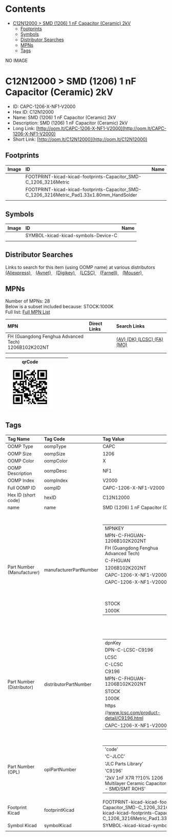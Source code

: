 



Contents
========

* [C12N12000 > SMD (1206) 1 nF Capacitor (Ceramic) 2kV](#c12n12000--smd-1206-1-nf-capacitor-ceramic-2kv)
	* [Footprints](#footprints)
	* [Symbols](#symbols)
	* [Distributor Searches](#distributor-searches)
	* [MPNs](#mpns)
	* [Tags](#tags)
  
NO IMAGE  
# C12N12000 > SMD (1206) 1 nF Capacitor (Ceramic) 2kV

- ID: CAPC-1206-X-NF1-V2000
- Hex ID: C12N12000
- Name: SMD (1206) 1 nF Capacitor (Ceramic) 2kV
- Description: SMD (1206) 1 nF Capacitor (Ceramic) 2kV
- Long Link: [http://oom.lt/CAPC-1206-X-NF1-V2000](http://oom.lt/CAPC-1206-X-NF1-V2000)
- Short Link: [http://oom.lt/C12N12000](http://oom.lt/C12N12000)

## Footprints
  

|Image|ID|Name|
| :--- | :--- | :--- |
||FOOTPRINT-kicad-kicad-footprints-Capacitor_SMD-C_1206_3216Metric||
||FOOTPRINT-kicad-kicad-footprints-Capacitor_SMD-C_1206_3216Metric_Pad1.33x1.80mm_HandSolder||
||||

## Symbols
  

|Image|ID|Name|
| :--- | :--- | :--- |
|![]()|SYMBOL-kicad-kicad-symbols-Device-C||
||||

## Distributor Searches
  
Links to search for this item (using OOMP name) at various distributors  
[(Aliexpress) ](https://www.aliexpress.com/wholesale?SearchText=1117SMD+1206+1+nF+Capacitor+Ceramic+2kV)&nbsp;&nbsp;&nbsp;[(Avnet) ](https://www.avnet.com/shop/us/search/SMD+1206+1+nF+Capacitor+Ceramic+2kV)&nbsp;&nbsp;&nbsp;[(Digikey) ](https://www.digikey.co.uk/en/products/result?s=SMD+1206+1+nF+Capacitor+Ceramic+2kV)&nbsp;&nbsp;&nbsp;[(LCSC) ](https://www.lcsc.com/search?q=SMD+1206+1+nF+Capacitor+Ceramic+2kV)&nbsp;&nbsp;&nbsp;[(Farnell) ](https://uk.farnell.com/search?st=SMD+1206+1+nF+Capacitor+Ceramic+2kV)&nbsp;&nbsp;&nbsp;[(Mouser) ](https://www.mouser.com/c/?q=SMD+1206+1+nF+Capacitor+Ceramic+2kV)&nbsp;&nbsp;&nbsp;
## MPNs
  
Number of MPNs: 28<br>Below is a subset included because: STOCK:1000K <br>Full list: [Full MPN List](MPNLIST.md)  

|MPN|Direct Links|Search Links|
| :--- | :--- | :--- |
|FH (Guangdong Fenghua Advanced Tech)<br>1206B102K202NT||[(AV) ](https://www.avnet.com/shop/us/search/1206B102K202NT)[(DK) ](https://www.digikey.co.uk/products/en?keywords=1206B102K202NT)[(LCSC) ](https://www.lcsc.com/search?q=1206B102K202NT)[(FA) ](https://uk.farnell.com/search?st=1206B102K202NT)[(MO) ](https://www.mouser.com/c/?q=1206B102K202NT)|
||||
  

|qrCode<br>[![](https://raw.githubusercontent.com/oomlout/oomlout_OOMP_parts_V2/main/CAPC/1206/X/NF1/V2000/qrCode_140.png)](https://github.com/oomlout/oomlout_OOMP_parts_V2/tree/main/CAPC/1206/X/NF1/V2000/qrCode.png)||||
| :---: | :---: | :---: | :---: |

## Tags
  

|Tag Name|Tag Code|Tag Value|
| :--- | :--- | :--- |
|OOMP Type|oompType|CAPC|
|OOMP Size|oompSize|1206|
|OOMP Color|oompColor|X|
|OOMP Description|oompDesc|NF1|
|OOMP Index|oompIndex|V2000|
|Full OOMP ID|oompID|CAPC-1206-X-NF1-V2000|
|Hex ID (short code)|hexID|C12N12000|
|name|name|SMD (1206) 1 nF Capacitor (Ceramic) 2kV|
|Part Number (Manufacturer)|manufacturerPartNumber|<table><tr><td>MPNKEY</td></tr><tr><td> MPN-C-FHGUAN-1206B102K202NT</td><td> MANUFACTURER</td></tr><tr><td> FH (Guangdong Fenghua Advanced Tech)</td><td> MANUCODE</td></tr><tr><td> C-FHGUAN</td><td> MPN</td></tr><tr><td> 1206B102K202NT</td><td> OOMPIDPARTIAL</td></tr><tr><td> CAPC-1206-X-NF1-V2000</td><td> OOMPID</td></tr><tr><td> CAPC-1206-X-NF1-V2000</td><td> LINK</td></tr><tr><td> </td><td> DESCRIPTION</td></tr><tr><td> </td><td> TAGS</td></tr><tr><td> STOCK</td></tr><tr><td>1000K</td></tr></table></td><td> <table><tr><td>MPNKEY</td></tr><tr><td> MPN-C-YAGEO-CC1206KKX7RDBB102</td><td> MANUFACTURER</td></tr><tr><td> YAGEO</td><td> MANUCODE</td></tr><tr><td> C-YAGEO</td><td> MPN</td></tr><tr><td> CC1206KKX7RDBB102</td><td> OOMPIDPARTIAL</td></tr><tr><td> CAPC-1206-X-NF1-V2000</td><td> OOMPID</td></tr><tr><td> CAPC-1206-X-NF1-V2000</td><td> LINK</td></tr><tr><td> </td><td> DESCRIPTION</td></tr><tr><td> </td><td> TAGS</td></tr><tr><td> STOCK</td></tr><tr><td>100K</td></tr></table></td><td> <table><tr><td>MPNKEY</td></tr><tr><td> MPN-C-WALSIN-1206B102K202</td><td> MANUFACTURER</td></tr><tr><td> Walsin Tech Corp</td><td> MANUCODE</td></tr><tr><td> C-WALSIN</td><td> MPN</td></tr><tr><td> 1206B102K202</td><td> OOMPIDPARTIAL</td></tr><tr><td> CAPC-1206-X-NF1-V2000</td><td> OOMPID</td></tr><tr><td> CAPC-1206-X-NF1-V2000</td><td> LINK</td></tr><tr><td> </td><td> DESCRIPTION</td></tr><tr><td> </td><td> TAGS</td></tr><tr><td> STOCK</td></tr><tr><td>100K</td></tr></table></td><td> <table><tr><td>MPNKEY</td></tr><tr><td> MPN-C-IHHECH-C1206X102K202T</td><td> MANUFACTURER</td></tr><tr><td> IHHEC(HOLY STONE ENTERPRISE CO.</td><td> LTD)</td><td> MANUCODE</td></tr><tr><td> C-IHHECH</td><td> MPN</td></tr><tr><td> C1206X102K202T</td><td> OOMPIDPARTIAL</td></tr><tr><td> CAPC-1206-X-NF1-V2000</td><td> OOMPID</td></tr><tr><td> CAPC-1206-X-NF1-V2000</td><td> LINK</td></tr><tr><td> </td><td> DESCRIPTION</td></tr><tr><td> </td><td> TAGS</td></tr><tr><td> STOCK</td></tr><tr><td>1K</td></tr></table></td><td> <table><tr><td>MPNKEY</td></tr><tr><td> MPN-C-KEMET-C1206C102MGRACAUTO</td><td> MANUFACTURER</td></tr><tr><td> KEMET</td><td> MANUCODE</td></tr><tr><td> C-KEMET</td><td> MPN</td></tr><tr><td> C1206C102MGRACAUTO</td><td> OOMPIDPARTIAL</td></tr><tr><td> CAPC-1206-X-NF1-V2000</td><td> OOMPID</td></tr><tr><td> CAPC-1206-X-NF1-V2000</td><td> LINK</td></tr><tr><td> </td><td> DESCRIPTION</td></tr><tr><td> </td><td> TAGS</td></tr><tr><td> </td></tr></table></td><td> <table><tr><td>MPNKEY</td></tr><tr><td> MPN-C-KYOCER-1206GC102KAT1A</td><td> MANUFACTURER</td></tr><tr><td> Kyocera AVX</td><td> MANUCODE</td></tr><tr><td> C-KYOCER</td><td> MPN</td></tr><tr><td> 1206GC102KAT1A</td><td> OOMPIDPARTIAL</td></tr><tr><td> CAPC-1206-X-NF1-V2000</td><td> OOMPID</td></tr><tr><td> CAPC-1206-X-NF1-V2000</td><td> LINK</td></tr><tr><td> </td><td> DESCRIPTION</td></tr><tr><td> </td><td> TAGS</td></tr><tr><td> </td></tr></table></td><td> <table><tr><td>MPNKEY</td></tr><tr><td> MPN-C-JOHANS-202R18W102MV4E</td><td> MANUFACTURER</td></tr><tr><td> Johanson Dielectrics</td><td> MANUCODE</td></tr><tr><td> C-JOHANS</td><td> MPN</td></tr><tr><td> 202R18W102MV4E</td><td> OOMPIDPARTIAL</td></tr><tr><td> CAPC-1206-X-NF1-V2000</td><td> OOMPID</td></tr><tr><td> CAPC-1206-X-NF1-V2000</td><td> LINK</td></tr><tr><td> </td><td> DESCRIPTION</td></tr><tr><td> </td><td> TAGS</td></tr><tr><td> STOCK</td></tr><tr><td>1K</td></tr></table></td><td> <table><tr><td>MPNKEY</td></tr><tr><td> MPN-C-JOHANS-202R18W102KV4E</td><td> MANUFACTURER</td></tr><tr><td> Johanson Dielectrics</td><td> MANUCODE</td></tr><tr><td> C-JOHANS</td><td> MPN</td></tr><tr><td> 202R18W102KV4E</td><td> OOMPIDPARTIAL</td></tr><tr><td> CAPC-1206-X-NF1-V2000</td><td> OOMPID</td></tr><tr><td> CAPC-1206-X-NF1-V2000</td><td> LINK</td></tr><tr><td> </td><td> DESCRIPTION</td></tr><tr><td> </td><td> TAGS</td></tr><tr><td> STOCK</td></tr><tr><td>1K</td></tr></table></td><td> <table><tr><td>MPNKEY</td></tr><tr><td> MPN-C-PSAPRO-FV31X102K202ECG</td><td> MANUFACTURER</td></tr><tr><td> PSA(Prosperity Dielectrics)</td><td> MANUCODE</td></tr><tr><td> C-PSAPRO</td><td> MPN</td></tr><tr><td> FV31X102K202ECG</td><td> OOMPIDPARTIAL</td></tr><tr><td> CAPC-1206-X-NF1-V2000</td><td> OOMPID</td></tr><tr><td> CAPC-1206-X-NF1-V2000</td><td> LINK</td></tr><tr><td> </td><td> DESCRIPTION</td></tr><tr><td> </td><td> TAGS</td></tr><tr><td> STOCK</td></tr><tr><td>10K</td></tr></table></td><td> <table><tr><td>MPNKEY</td></tr><tr><td> MPN-C-CCTC-TCC1206X7R102K202DTS</td><td> MANUFACTURER</td></tr><tr><td> CCTC</td><td> MANUCODE</td></tr><tr><td> C-CCTC</td><td> MPN</td></tr><tr><td> TCC1206X7R102K202DTS</td><td> OOMPIDPARTIAL</td></tr><tr><td> CAPC-1206-X-NF1-V2000</td><td> OOMPID</td></tr><tr><td> CAPC-1206-X-NF1-V2000</td><td> LINK</td></tr><tr><td> </td><td> DESCRIPTION</td></tr><tr><td> </td><td> TAGS</td></tr><tr><td> </td></tr></table></td><td> <table><tr><td>MPNKEY</td></tr><tr><td> MPN-C-CCTC-TCC1206X7R102K202ET</td><td> MANUFACTURER</td></tr><tr><td> CCTC</td><td> MANUCODE</td></tr><tr><td> C-CCTC</td><td> MPN</td></tr><tr><td> TCC1206X7R102K202ET</td><td> OOMPIDPARTIAL</td></tr><tr><td> CAPC-1206-X-NF1-V2000</td><td> OOMPID</td></tr><tr><td> CAPC-1206-X-NF1-V2000</td><td> LINK</td></tr><tr><td> </td><td> DESCRIPTION</td></tr><tr><td> </td><td> TAGS</td></tr><tr><td> </td></tr></table></td><td> <table><tr><td>MPNKEY</td></tr><tr><td> MPN-C-CCTC-TCC1206X7R102K202FT</td><td> MANUFACTURER</td></tr><tr><td> CCTC</td><td> MANUCODE</td></tr><tr><td> C-CCTC</td><td> MPN</td></tr><tr><td> TCC1206X7R102K202FT</td><td> OOMPIDPARTIAL</td></tr><tr><td> CAPC-1206-X-NF1-V2000</td><td> OOMPID</td></tr><tr><td> CAPC-1206-X-NF1-V2000</td><td> LINK</td></tr><tr><td> </td><td> DESCRIPTION</td></tr><tr><td> </td><td> TAGS</td></tr><tr><td> STOCK</td></tr><tr><td>1K</td></tr></table></td><td> <table><tr><td>MPNKEY</td></tr><tr><td> MPN-C-WALSIN-1206B102K202CT</td><td> MANUFACTURER</td></tr><tr><td> Walsin Tech Corp</td><td> MANUCODE</td></tr><tr><td> C-WALSIN</td><td> MPN</td></tr><tr><td> 1206B102K202CT</td><td> OOMPIDPARTIAL</td></tr><tr><td> CAPC-1206-X-NF1-V2000</td><td> OOMPID</td></tr><tr><td> CAPC-1206-X-NF1-V2000</td><td> LINK</td></tr><tr><td> </td><td> DESCRIPTION</td></tr><tr><td> </td><td> TAGS</td></tr><tr><td> STOCK</td></tr><tr><td>10K</td></tr></table></td><td> <table><tr><td>MPNKEY</td></tr><tr><td> MPN-C-EYANGS-C1206X7R102K202NR0</td><td> MANUFACTURER</td></tr><tr><td> EYANG(Shenzhen Eyang Tech Development)</td><td> MANUCODE</td></tr><tr><td> C-EYANGS</td><td> MPN</td></tr><tr><td> C1206X7R102K202NR0</td><td> OOMPIDPARTIAL</td></tr><tr><td> CAPC-1206-X-NF1-V2000</td><td> OOMPID</td></tr><tr><td> CAPC-1206-X-NF1-V2000</td><td> LINK</td></tr><tr><td> </td><td> DESCRIPTION</td></tr><tr><td> </td><td> TAGS</td></tr><tr><td> </td></tr></table></td><td> <table><tr><td>MPNKEY</td></tr><tr><td> MPN-C-PSAPRO-1206B102K202</td><td> MANUFACTURER</td></tr><tr><td> PSA(Prosperity Dielectrics)</td><td> MANUCODE</td></tr><tr><td> C-PSAPRO</td><td> MPN</td></tr><tr><td> 1206B102K202</td><td> OOMPIDPARTIAL</td></tr><tr><td> CAPC-1206-X-NF1-V2000</td><td> OOMPID</td></tr><tr><td> CAPC-1206-X-NF1-V2000</td><td> LINK</td></tr><tr><td> </td><td> DESCRIPTION</td></tr><tr><td> </td><td> TAGS</td></tr><tr><td> </td></tr></table></td><td> <table><tr><td>MPNKEY</td></tr><tr><td> MPN-C-PSAPRO-FV31X102K202PXG</td><td> MANUFACTURER</td></tr><tr><td> PSA(Prosperity Dielectrics)</td><td> MANUCODE</td></tr><tr><td> C-PSAPRO</td><td> MPN</td></tr><tr><td> FV31X102K202PXG</td><td> OOMPIDPARTIAL</td></tr><tr><td> CAPC-1206-X-NF1-V2000</td><td> OOMPID</td></tr><tr><td> CAPC-1206-X-NF1-V2000</td><td> LINK</td></tr><tr><td> </td><td> DESCRIPTION</td></tr><tr><td> </td><td> TAGS</td></tr><tr><td> </td></tr></table></td><td> <table><tr><td>MPNKEY</td></tr><tr><td> MPN-C-YAGEO-CC1206MKX7RDBB102</td><td> MANUFACTURER</td></tr><tr><td> YAGEO</td><td> MANUCODE</td></tr><tr><td> C-YAGEO</td><td> MPN</td></tr><tr><td> CC1206MKX7RDBB102</td><td> OOMPIDPARTIAL</td></tr><tr><td> CAPC-1206-X-NF1-V2000</td><td> OOMPID</td></tr><tr><td> CAPC-1206-X-NF1-V2000</td><td> LINK</td></tr><tr><td> </td><td> DESCRIPTION</td></tr><tr><td> </td><td> TAGS</td></tr><tr><td> STOCK</td></tr><tr><td>1K</td></tr></table></td><td> <table><tr><td>MPNKEY</td></tr><tr><td> MPN-C-YAGEO-CC1206JKX7RDBB102</td><td> MANUFACTURER</td></tr><tr><td> YAGEO</td><td> MANUCODE</td></tr><tr><td> C-YAGEO</td><td> MPN</td></tr><tr><td> CC1206JKX7RDBB102</td><td> OOMPIDPARTIAL</td></tr><tr><td> CAPC-1206-X-NF1-V2000</td><td> OOMPID</td></tr><tr><td> CAPC-1206-X-NF1-V2000</td><td> LINK</td></tr><tr><td> </td><td> DESCRIPTION</td></tr><tr><td> </td><td> TAGS</td></tr><tr><td> </td></tr></table></td><td> <table><tr><td>MPNKEY</td></tr><tr><td> MPN-C-IHHECH-C1206X102K202TD</td><td> MANUFACTURER</td></tr><tr><td> IHHEC(HOLY STONE ENTERPRISE CO.</td><td> LTD)</td><td> MANUCODE</td></tr><tr><td> C-IHHECH</td><td> MPN</td></tr><tr><td> C1206X102K202TD</td><td> OOMPIDPARTIAL</td></tr><tr><td> CAPC-1206-X-NF1-V2000</td><td> OOMPID</td></tr><tr><td> CAPC-1206-X-NF1-V2000</td><td> LINK</td></tr><tr><td> </td><td> DESCRIPTION</td></tr><tr><td> </td><td> TAGS</td></tr><tr><td> </td></tr></table></td><td> <table><tr><td>MPNKEY</td></tr><tr><td> MPN-C-KEMET-C1206C102KGRACAUTO</td><td> MANUFACTURER</td></tr><tr><td> KEMET</td><td> MANUCODE</td></tr><tr><td> C-KEMET</td><td> MPN</td></tr><tr><td> C1206C102KGRACAUTO</td><td> OOMPIDPARTIAL</td></tr><tr><td> CAPC-1206-X-NF1-V2000</td><td> OOMPID</td></tr><tr><td> CAPC-1206-X-NF1-V2000</td><td> LINK</td></tr><tr><td> </td><td> DESCRIPTION</td></tr><tr><td> </td><td> TAGS</td></tr><tr><td> </td></tr></table></td><td> <table><tr><td>MPNKEY</td></tr><tr><td> MPN-C-KEMET-C1206C102MGRAC7800</td><td> MANUFACTURER</td></tr><tr><td> KEMET</td><td> MANUCODE</td></tr><tr><td> C-KEMET</td><td> MPN</td></tr><tr><td> C1206C102MGRAC7800</td><td> OOMPIDPARTIAL</td></tr><tr><td> CAPC-1206-X-NF1-V2000</td><td> OOMPID</td></tr><tr><td> CAPC-1206-X-NF1-V2000</td><td> LINK</td></tr><tr><td> </td><td> DESCRIPTION</td></tr><tr><td> </td><td> TAGS</td></tr><tr><td> </td></tr></table></td><td> <table><tr><td>MPNKEY</td></tr><tr><td> MPN-C-HUIJU-NV1206B102K202CEDN</td><td> MANUFACTURER</td></tr><tr><td> HUI JU</td><td> MANUCODE</td></tr><tr><td> C-HUIJU</td><td> MPN</td></tr><tr><td> NV1206B102K202CEDN</td><td> OOMPIDPARTIAL</td></tr><tr><td> CAPC-1206-X-NF1-V2000</td><td> OOMPID</td></tr><tr><td> CAPC-1206-X-NF1-V2000</td><td> LINK</td></tr><tr><td> </td><td> DESCRIPTION</td></tr><tr><td> </td><td> TAGS</td></tr><tr><td> STOCK</td></tr><tr><td>1K</td></tr></table></td><td> <table><tr><td>MPNKEY</td></tr><tr><td> MPN-C-DARFON-C3216X7R102KQPS</td><td> MANUFACTURER</td></tr><tr><td> Darfon Elec</td><td> MANUCODE</td></tr><tr><td> C-DARFON</td><td> MPN</td></tr><tr><td> C3216X7R102KQPS</td><td> OOMPIDPARTIAL</td></tr><tr><td> CAPC-1206-X-NF1-V2000</td><td> OOMPID</td></tr><tr><td> CAPC-1206-X-NF1-V2000</td><td> LINK</td></tr><tr><td> </td><td> DESCRIPTION</td></tr><tr><td> </td><td> TAGS</td></tr><tr><td> STOCK</td></tr><tr><td>1K</td></tr></table></td><td> <table><tr><td>MPNKEY</td></tr><tr><td> MPN-C-KNOWLE-1206Y2K00102JXR</td><td> MANUFACTURER</td></tr><tr><td> Knowles</td><td> MANUCODE</td></tr><tr><td> C-KNOWLE</td><td> MPN</td></tr><tr><td> 1206Y2K00102JXR</td><td> OOMPIDPARTIAL</td></tr><tr><td> CAPC-1206-X-NF1-V2000</td><td> OOMPID</td></tr><tr><td> CAPC-1206-X-NF1-V2000</td><td> LINK</td></tr><tr><td> </td><td> DESCRIPTION</td></tr><tr><td> </td><td> TAGS</td></tr><tr><td> </td></tr></table></td><td> <table><tr><td>MPNKEY</td></tr><tr><td> MPN-C-KNOWLE-1206Y2K00102JXT</td><td> MANUFACTURER</td></tr><tr><td> Knowles</td><td> MANUCODE</td></tr><tr><td> C-KNOWLE</td><td> MPN</td></tr><tr><td> 1206Y2K00102JXT</td><td> OOMPIDPARTIAL</td></tr><tr><td> CAPC-1206-X-NF1-V2000</td><td> OOMPID</td></tr><tr><td> CAPC-1206-X-NF1-V2000</td><td> LINK</td></tr><tr><td> </td><td> DESCRIPTION</td></tr><tr><td> </td><td> TAGS</td></tr><tr><td> </td></tr></table></td><td> <table><tr><td>MPNKEY</td></tr><tr><td> MPN-C-KNOWLE-1206J2K00102JXT</td><td> MANUFACTURER</td></tr><tr><td> Knowles</td><td> MANUCODE</td></tr><tr><td> C-KNOWLE</td><td> MPN</td></tr><tr><td> 1206J2K00102JXT</td><td> OOMPIDPARTIAL</td></tr><tr><td> CAPC-1206-X-NF1-V2000</td><td> OOMPID</td></tr><tr><td> CAPC-1206-X-NF1-V2000</td><td> LINK</td></tr><tr><td> </td><td> DESCRIPTION</td></tr><tr><td> </td><td> TAGS</td></tr><tr><td> </td></tr></table></td><td> <table><tr><td>MPNKEY</td></tr><tr><td> MPN-C-AIDE-HV1206X7R102K202NT</td><td> MANUFACTURER</td></tr><tr><td> AIDE</td><td> MANUCODE</td></tr><tr><td> C-AIDE</td><td> MPN</td></tr><tr><td> HV1206X7R102K202NT</td><td> OOMPIDPARTIAL</td></tr><tr><td> CAPC-1206-X-NF1-V2000</td><td> OOMPID</td></tr><tr><td> CAPC-1206-X-NF1-V2000</td><td> LINK</td></tr><tr><td> </td><td> DESCRIPTION</td></tr><tr><td> </td><td> TAGS</td></tr><tr><td> STOCK</td></tr><tr><td>1K</td></tr></table></td><td> <table><tr><td>MPNKEY</td></tr><tr><td> MPN-C-MILLIO-FV31X102K202ECG</td><td> MANUFACTURER</td></tr><tr><td> Milliohm</td><td> MANUCODE</td></tr><tr><td> C-MILLIO</td><td> MPN</td></tr><tr><td> FV31X102K202ECG</td><td> OOMPIDPARTIAL</td></tr><tr><td> CAPC-1206-X-NF1-V2000</td><td> OOMPID</td></tr><tr><td> CAPC-1206-X-NF1-V2000</td><td> LINK</td></tr><tr><td> </td><td> DESCRIPTION</td></tr><tr><td> </td><td> TAGS</td></tr><tr><td> </td></tr></table>|
|Part Number (Distributor)|distributorPartNumber|<table><tr><td>dpnKey</td></tr><tr><td> DPN-C-LCSC-C9196</td><td> DISTRIBUTOR</td></tr><tr><td> LCSC</td><td> DISTRCODE</td></tr><tr><td> C-LCSC</td><td> DPN</td></tr><tr><td> C9196</td><td> MPN</td></tr><tr><td> MPN-C-FHGUAN-1206B102K202NT</td><td> TAGS</td></tr><tr><td> STOCK</td></tr><tr><td>1000K</td><td> LINK</td></tr><tr><td> https</td></tr><tr><td>//www.lcsc.com/product-detail/C9196.html</td><td> OOMPID</td></tr><tr><td> CAPC-1206-X-NF1-V2000</td></tr></table></td><td> <table><tr><td>dpnKey</td></tr><tr><td> DPN-C-LCSC-C23631</td><td> DISTRIBUTOR</td></tr><tr><td> LCSC</td><td> DISTRCODE</td></tr><tr><td> C-LCSC</td><td> DPN</td></tr><tr><td> C23631</td><td> MPN</td></tr><tr><td> MPN-C-YAGEO-CC1206KKX7RDBB102</td><td> TAGS</td></tr><tr><td> STOCK</td></tr><tr><td>100K</td><td> LINK</td></tr><tr><td> https</td></tr><tr><td>//www.lcsc.com/product-detail/C23631.html</td><td> OOMPID</td></tr><tr><td> CAPC-1206-X-NF1-V2000</td></tr></table></td><td> <table><tr><td>dpnKey</td></tr><tr><td> DPN-C-LCSC-C77494</td><td> DISTRIBUTOR</td></tr><tr><td> LCSC</td><td> DISTRCODE</td></tr><tr><td> C-LCSC</td><td> DPN</td></tr><tr><td> C77494</td><td> MPN</td></tr><tr><td> MPN-C-WALSIN-1206B102K202</td><td> TAGS</td></tr><tr><td> STOCK</td></tr><tr><td>100K</td><td> LINK</td></tr><tr><td> https</td></tr><tr><td>//www.lcsc.com/product-detail/C77494.html</td><td> OOMPID</td></tr><tr><td> CAPC-1206-X-NF1-V2000</td></tr></table></td><td> <table><tr><td>dpnKey</td></tr><tr><td> DPN-C-LCSC-C106012</td><td> DISTRIBUTOR</td></tr><tr><td> LCSC</td><td> DISTRCODE</td></tr><tr><td> C-LCSC</td><td> DPN</td></tr><tr><td> C106012</td><td> MPN</td></tr><tr><td> MPN-C-IHHECH-C1206X102K202T</td><td> TAGS</td></tr><tr><td> STOCK</td></tr><tr><td>1K</td><td> LINK</td></tr><tr><td> https</td></tr><tr><td>//www.lcsc.com/product-detail/C106012.html</td><td> OOMPID</td></tr><tr><td> CAPC-1206-X-NF1-V2000</td></tr></table></td><td> <table><tr><td>dpnKey</td></tr><tr><td> DPN-C-LCSC-C141179</td><td> DISTRIBUTOR</td></tr><tr><td> LCSC</td><td> DISTRCODE</td></tr><tr><td> C-LCSC</td><td> DPN</td></tr><tr><td> C141179</td><td> MPN</td></tr><tr><td> MPN-C-KEMET-C1206C102MGRACAUTO</td><td> TAGS</td></tr><tr><td> </td><td> LINK</td></tr><tr><td> https</td></tr><tr><td>//www.lcsc.com/product-detail/C141179.html</td><td> OOMPID</td></tr><tr><td> CAPC-1206-X-NF1-V2000</td></tr></table></td><td> <table><tr><td>dpnKey</td></tr><tr><td> DPN-C-LCSC-C167403</td><td> DISTRIBUTOR</td></tr><tr><td> LCSC</td><td> DISTRCODE</td></tr><tr><td> C-LCSC</td><td> DPN</td></tr><tr><td> C167403</td><td> MPN</td></tr><tr><td> MPN-C-KYOCER-1206GC102KAT1A</td><td> TAGS</td></tr><tr><td> </td><td> LINK</td></tr><tr><td> https</td></tr><tr><td>//www.lcsc.com/product-detail/C167403.html</td><td> OOMPID</td></tr><tr><td> CAPC-1206-X-NF1-V2000</td></tr></table></td><td> <table><tr><td>dpnKey</td></tr><tr><td> DPN-C-LCSC-C167433</td><td> DISTRIBUTOR</td></tr><tr><td> LCSC</td><td> DISTRCODE</td></tr><tr><td> C-LCSC</td><td> DPN</td></tr><tr><td> C167433</td><td> MPN</td></tr><tr><td> MPN-C-JOHANS-202R18W102MV4E</td><td> TAGS</td></tr><tr><td> STOCK</td></tr><tr><td>1K</td><td> LINK</td></tr><tr><td> https</td></tr><tr><td>//www.lcsc.com/product-detail/C167433.html</td><td> OOMPID</td></tr><tr><td> CAPC-1206-X-NF1-V2000</td></tr></table></td><td> <table><tr><td>dpnKey</td></tr><tr><td> DPN-C-LCSC-C173242</td><td> DISTRIBUTOR</td></tr><tr><td> LCSC</td><td> DISTRCODE</td></tr><tr><td> C-LCSC</td><td> DPN</td></tr><tr><td> C173242</td><td> MPN</td></tr><tr><td> MPN-C-JOHANS-202R18W102KV4E</td><td> TAGS</td></tr><tr><td> STOCK</td></tr><tr><td>1K</td><td> LINK</td></tr><tr><td> https</td></tr><tr><td>//www.lcsc.com/product-detail/C173242.html</td><td> OOMPID</td></tr><tr><td> CAPC-1206-X-NF1-V2000</td></tr></table></td><td> <table><tr><td>dpnKey</td></tr><tr><td> DPN-C-LCSC-C235728</td><td> DISTRIBUTOR</td></tr><tr><td> LCSC</td><td> DISTRCODE</td></tr><tr><td> C-LCSC</td><td> DPN</td></tr><tr><td> C235728</td><td> MPN</td></tr><tr><td> MPN-C-PSAPRO-FV31X102K202ECG</td><td> TAGS</td></tr><tr><td> STOCK</td></tr><tr><td>10K</td><td> LINK</td></tr><tr><td> https</td></tr><tr><td>//www.lcsc.com/product-detail/C235728.html</td><td> OOMPID</td></tr><tr><td> CAPC-1206-X-NF1-V2000</td></tr></table></td><td> <table><tr><td>dpnKey</td></tr><tr><td> DPN-C-LCSC-C282813</td><td> DISTRIBUTOR</td></tr><tr><td> LCSC</td><td> DISTRCODE</td></tr><tr><td> C-LCSC</td><td> DPN</td></tr><tr><td> C282813</td><td> MPN</td></tr><tr><td> MPN-C-CCTC-TCC1206X7R102K202DTS</td><td> TAGS</td></tr><tr><td> </td><td> LINK</td></tr><tr><td> https</td></tr><tr><td>//www.lcsc.com/product-detail/C282813.html</td><td> OOMPID</td></tr><tr><td> CAPC-1206-X-NF1-V2000</td></tr></table></td><td> <table><tr><td>dpnKey</td></tr><tr><td> DPN-C-LCSC-C282814</td><td> DISTRIBUTOR</td></tr><tr><td> LCSC</td><td> DISTRCODE</td></tr><tr><td> C-LCSC</td><td> DPN</td></tr><tr><td> C282814</td><td> MPN</td></tr><tr><td> MPN-C-CCTC-TCC1206X7R102K202ET</td><td> TAGS</td></tr><tr><td> </td><td> LINK</td></tr><tr><td> https</td></tr><tr><td>//www.lcsc.com/product-detail/C282814.html</td><td> OOMPID</td></tr><tr><td> CAPC-1206-X-NF1-V2000</td></tr></table></td><td> <table><tr><td>dpnKey</td></tr><tr><td> DPN-C-LCSC-C282815</td><td> DISTRIBUTOR</td></tr><tr><td> LCSC</td><td> DISTRCODE</td></tr><tr><td> C-LCSC</td><td> DPN</td></tr><tr><td> C282815</td><td> MPN</td></tr><tr><td> MPN-C-CCTC-TCC1206X7R102K202FT</td><td> TAGS</td></tr><tr><td> STOCK</td></tr><tr><td>1K</td><td> LINK</td></tr><tr><td> https</td></tr><tr><td>//www.lcsc.com/product-detail/C282815.html</td><td> OOMPID</td></tr><tr><td> CAPC-1206-X-NF1-V2000</td></tr></table></td><td> <table><tr><td>dpnKey</td></tr><tr><td> DPN-C-LCSC-C303946</td><td> DISTRIBUTOR</td></tr><tr><td> LCSC</td><td> DISTRCODE</td></tr><tr><td> C-LCSC</td><td> DPN</td></tr><tr><td> C303946</td><td> MPN</td></tr><tr><td> MPN-C-WALSIN-1206B102K202CT</td><td> TAGS</td></tr><tr><td> STOCK</td></tr><tr><td>10K</td><td> LINK</td></tr><tr><td> https</td></tr><tr><td>//www.lcsc.com/product-detail/C303946.html</td><td> OOMPID</td></tr><tr><td> CAPC-1206-X-NF1-V2000</td></tr></table></td><td> <table><tr><td>dpnKey</td></tr><tr><td> DPN-C-LCSC-C314237</td><td> DISTRIBUTOR</td></tr><tr><td> LCSC</td><td> DISTRCODE</td></tr><tr><td> C-LCSC</td><td> DPN</td></tr><tr><td> C314237</td><td> MPN</td></tr><tr><td> MPN-C-EYANGS-C1206X7R102K202NR0</td><td> TAGS</td></tr><tr><td> </td><td> LINK</td></tr><tr><td> https</td></tr><tr><td>//www.lcsc.com/product-detail/C314237.html</td><td> OOMPID</td></tr><tr><td> CAPC-1206-X-NF1-V2000</td></tr></table></td><td> <table><tr><td>dpnKey</td></tr><tr><td> DPN-C-LCSC-C328909</td><td> DISTRIBUTOR</td></tr><tr><td> LCSC</td><td> DISTRCODE</td></tr><tr><td> C-LCSC</td><td> DPN</td></tr><tr><td> C328909</td><td> MPN</td></tr><tr><td> MPN-C-PSAPRO-1206B102K202</td><td> TAGS</td></tr><tr><td> </td><td> LINK</td></tr><tr><td> https</td></tr><tr><td>//www.lcsc.com/product-detail/C328909.html</td><td> OOMPID</td></tr><tr><td> CAPC-1206-X-NF1-V2000</td></tr></table></td><td> <table><tr><td>dpnKey</td></tr><tr><td> DPN-C-LCSC-C363565</td><td> DISTRIBUTOR</td></tr><tr><td> LCSC</td><td> DISTRCODE</td></tr><tr><td> C-LCSC</td><td> DPN</td></tr><tr><td> C363565</td><td> MPN</td></tr><tr><td> MPN-C-PSAPRO-FV31X102K202PXG</td><td> TAGS</td></tr><tr><td> </td><td> LINK</td></tr><tr><td> https</td></tr><tr><td>//www.lcsc.com/product-detail/C363565.html</td><td> OOMPID</td></tr><tr><td> CAPC-1206-X-NF1-V2000</td></tr></table></td><td> <table><tr><td>dpnKey</td></tr><tr><td> DPN-C-LCSC-C527363</td><td> DISTRIBUTOR</td></tr><tr><td> LCSC</td><td> DISTRCODE</td></tr><tr><td> C-LCSC</td><td> DPN</td></tr><tr><td> C527363</td><td> MPN</td></tr><tr><td> MPN-C-YAGEO-CC1206MKX7RDBB102</td><td> TAGS</td></tr><tr><td> STOCK</td></tr><tr><td>1K</td><td> LINK</td></tr><tr><td> https</td></tr><tr><td>//www.lcsc.com/product-detail/C527363.html</td><td> OOMPID</td></tr><tr><td> CAPC-1206-X-NF1-V2000</td></tr></table></td><td> <table><tr><td>dpnKey</td></tr><tr><td> DPN-C-LCSC-C541498</td><td> DISTRIBUTOR</td></tr><tr><td> LCSC</td><td> DISTRCODE</td></tr><tr><td> C-LCSC</td><td> DPN</td></tr><tr><td> C541498</td><td> MPN</td></tr><tr><td> MPN-C-YAGEO-CC1206JKX7RDBB102</td><td> TAGS</td></tr><tr><td> </td><td> LINK</td></tr><tr><td> https</td></tr><tr><td>//www.lcsc.com/product-detail/C541498.html</td><td> OOMPID</td></tr><tr><td> CAPC-1206-X-NF1-V2000</td></tr></table></td><td> <table><tr><td>dpnKey</td></tr><tr><td> DPN-C-LCSC-C559283</td><td> DISTRIBUTOR</td></tr><tr><td> LCSC</td><td> DISTRCODE</td></tr><tr><td> C-LCSC</td><td> DPN</td></tr><tr><td> C559283</td><td> MPN</td></tr><tr><td> MPN-C-IHHECH-C1206X102K202TD</td><td> TAGS</td></tr><tr><td> </td><td> LINK</td></tr><tr><td> https</td></tr><tr><td>//www.lcsc.com/product-detail/C559283.html</td><td> OOMPID</td></tr><tr><td> CAPC-1206-X-NF1-V2000</td></tr></table></td><td> <table><tr><td>dpnKey</td></tr><tr><td> DPN-C-LCSC-C600002</td><td> DISTRIBUTOR</td></tr><tr><td> LCSC</td><td> DISTRCODE</td></tr><tr><td> C-LCSC</td><td> DPN</td></tr><tr><td> C600002</td><td> MPN</td></tr><tr><td> MPN-C-KEMET-C1206C102KGRACAUTO</td><td> TAGS</td></tr><tr><td> </td><td> LINK</td></tr><tr><td> https</td></tr><tr><td>//www.lcsc.com/product-detail/C600002.html</td><td> OOMPID</td></tr><tr><td> CAPC-1206-X-NF1-V2000</td></tr></table></td><td> <table><tr><td>dpnKey</td></tr><tr><td> DPN-C-LCSC-C600003</td><td> DISTRIBUTOR</td></tr><tr><td> LCSC</td><td> DISTRCODE</td></tr><tr><td> C-LCSC</td><td> DPN</td></tr><tr><td> C600003</td><td> MPN</td></tr><tr><td> MPN-C-KEMET-C1206C102MGRAC7800</td><td> TAGS</td></tr><tr><td> </td><td> LINK</td></tr><tr><td> https</td></tr><tr><td>//www.lcsc.com/product-detail/C600003.html</td><td> OOMPID</td></tr><tr><td> CAPC-1206-X-NF1-V2000</td></tr></table></td><td> <table><tr><td>dpnKey</td></tr><tr><td> DPN-C-LCSC-C710463</td><td> DISTRIBUTOR</td></tr><tr><td> LCSC</td><td> DISTRCODE</td></tr><tr><td> C-LCSC</td><td> DPN</td></tr><tr><td> C710463</td><td> MPN</td></tr><tr><td> MPN-C-HUIJU-NV1206B102K202CEDN</td><td> TAGS</td></tr><tr><td> STOCK</td></tr><tr><td>1K</td><td> LINK</td></tr><tr><td> https</td></tr><tr><td>//www.lcsc.com/product-detail/C710463.html</td><td> OOMPID</td></tr><tr><td> CAPC-1206-X-NF1-V2000</td></tr></table></td><td> <table><tr><td>dpnKey</td></tr><tr><td> DPN-C-LCSC-C717608</td><td> DISTRIBUTOR</td></tr><tr><td> LCSC</td><td> DISTRCODE</td></tr><tr><td> C-LCSC</td><td> DPN</td></tr><tr><td> C717608</td><td> MPN</td></tr><tr><td> MPN-C-CCTC-TCC1206X7R102K202FT</td><td> TAGS</td></tr><tr><td> STOCK</td></tr><tr><td>1K</td><td> LINK</td></tr><tr><td> https</td></tr><tr><td>//www.lcsc.com/product-detail/C717608.html</td><td> OOMPID</td></tr><tr><td> CAPC-1206-X-NF1-V2000</td></tr></table></td><td> <table><tr><td>dpnKey</td></tr><tr><td> DPN-C-LCSC-C725573</td><td> DISTRIBUTOR</td></tr><tr><td> LCSC</td><td> DISTRCODE</td></tr><tr><td> C-LCSC</td><td> DPN</td></tr><tr><td> C725573</td><td> MPN</td></tr><tr><td> MPN-C-DARFON-C3216X7R102KQPS</td><td> TAGS</td></tr><tr><td> STOCK</td></tr><tr><td>1K</td><td> LINK</td></tr><tr><td> https</td></tr><tr><td>//www.lcsc.com/product-detail/C725573.html</td><td> OOMPID</td></tr><tr><td> CAPC-1206-X-NF1-V2000</td></tr></table></td><td> <table><tr><td>dpnKey</td></tr><tr><td> DPN-C-LCSC-C2308664</td><td> DISTRIBUTOR</td></tr><tr><td> LCSC</td><td> DISTRCODE</td></tr><tr><td> C-LCSC</td><td> DPN</td></tr><tr><td> C2308664</td><td> MPN</td></tr><tr><td> MPN-C-KNOWLE-1206Y2K00102JXR</td><td> TAGS</td></tr><tr><td> </td><td> LINK</td></tr><tr><td> https</td></tr><tr><td>//www.lcsc.com/product-detail/C2308664.html</td><td> OOMPID</td></tr><tr><td> CAPC-1206-X-NF1-V2000</td></tr></table></td><td> <table><tr><td>dpnKey</td></tr><tr><td> DPN-C-LCSC-C2312021</td><td> DISTRIBUTOR</td></tr><tr><td> LCSC</td><td> DISTRCODE</td></tr><tr><td> C-LCSC</td><td> DPN</td></tr><tr><td> C2312021</td><td> MPN</td></tr><tr><td> MPN-C-KNOWLE-1206Y2K00102JXT</td><td> TAGS</td></tr><tr><td> </td><td> LINK</td></tr><tr><td> https</td></tr><tr><td>//www.lcsc.com/product-detail/C2312021.html</td><td> OOMPID</td></tr><tr><td> CAPC-1206-X-NF1-V2000</td></tr></table></td><td> <table><tr><td>dpnKey</td></tr><tr><td> DPN-C-LCSC-C2318836</td><td> DISTRIBUTOR</td></tr><tr><td> LCSC</td><td> DISTRCODE</td></tr><tr><td> C-LCSC</td><td> DPN</td></tr><tr><td> C2318836</td><td> MPN</td></tr><tr><td> MPN-C-KNOWLE-1206J2K00102JXT</td><td> TAGS</td></tr><tr><td> </td><td> LINK</td></tr><tr><td> https</td></tr><tr><td>//www.lcsc.com/product-detail/C2318836.html</td><td> OOMPID</td></tr><tr><td> CAPC-1206-X-NF1-V2000</td></tr></table></td><td> <table><tr><td>dpnKey</td></tr><tr><td> DPN-C-LCSC-C2691773</td><td> DISTRIBUTOR</td></tr><tr><td> LCSC</td><td> DISTRCODE</td></tr><tr><td> C-LCSC</td><td> DPN</td></tr><tr><td> C2691773</td><td> MPN</td></tr><tr><td> MPN-C-AIDE-HV1206X7R102K202NT</td><td> TAGS</td></tr><tr><td> STOCK</td></tr><tr><td>1K</td><td> LINK</td></tr><tr><td> https</td></tr><tr><td>//www.lcsc.com/product-detail/C2691773.html</td><td> OOMPID</td></tr><tr><td> CAPC-1206-X-NF1-V2000</td></tr></table></td><td> <table><tr><td>dpnKey</td></tr><tr><td> DPN-C-LCSC-C2931465</td><td> DISTRIBUTOR</td></tr><tr><td> LCSC</td><td> DISTRCODE</td></tr><tr><td> C-LCSC</td><td> DPN</td></tr><tr><td> C2931465</td><td> MPN</td></tr><tr><td> MPN-C-MILLIO-FV31X102K202ECG</td><td> TAGS</td></tr><tr><td> </td><td> LINK</td></tr><tr><td> https</td></tr><tr><td>//www.lcsc.com/product-detail/C2931465.html</td><td> OOMPID</td></tr><tr><td> CAPC-1206-X-NF1-V2000</td></tr></table>|
|Part Number (OPL)|oplPartNumber|<table><tr><td>'code'</td></tr><tr><td> 'C-JLCC'</td><td> 'name'</td></tr><tr><td> 'JLC Parts Library'</td><td> 'partID'</td></tr><tr><td> 'C9196'</td><td> 'partName'</td></tr><tr><td> '2kV 1nF X7R ??10% 1206  Multilayer Ceramic Capacitors MLCC - SMD/SMT ROHS'</td></tr></table>|
|Footprint Kicad|footprintKicad|FOOTPRINT-kicad-kicad-footprints-Capacitor_SMD-C_1206_3216Metric, FOOTPRINT-kicad-kicad-footprints-Capacitor_SMD-C_1206_3216Metric_Pad1.33x1.80mm_HandSolder|
|Symbol Kicad|symbolKicad|SYMBOL-kicad-kicad-symbols-Device-C|
||||
